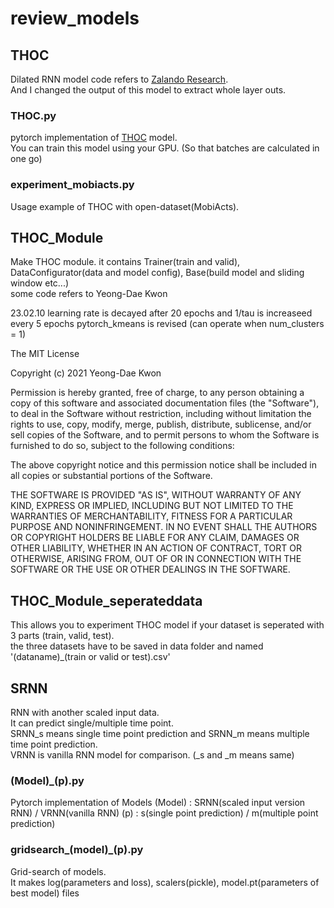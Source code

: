 # review_models
## THOC
Dilated RNN model code refers to [Zalando Research](https://github.com/zalandoresearch/pytorch-dilated-rnn).   
And I changed the output of this model to extract whole layer outs.   
   
### THOC.py
pytorch implementation of [THOC](https://proceedings.neurips.cc/paper/2020/file/97e401a02082021fd24957f852e0e475-Paper.pdf) model.   
You can train this model using your GPU. (So that batches are calculated in one go)   
   
### experiment_mobiacts.py
Usage example of THOC with open-dataset(MobiActs).   
   
## THOC_Module
Make THOC module. it contains Trainer(train and valid), DataConfigurator(data and model config), Base(build model and sliding window etc...)   
some code refers to Yeong-Dae Kwon

23.02.10
learning rate is decayed after 20 epochs and 1/tau is increaseed every 5 epochs
pytorch_kmeans is revised (can operate when num_clusters = 1)

The MIT License

Copyright (c) 2021 Yeong-Dae Kwon

Permission is hereby granted, free of charge, to any person obtaining a copy
of this software and associated documentation files (the "Software"), to deal
in the Software without restriction, including without limitation the rights
to use, copy, modify, merge, publish, distribute, sublicense, and/or sell
copies of the Software, and to permit persons to whom the Software is
furnished to do so, subject to the following conditions:

The above copyright notice and this permission notice shall be included in
all copies or substantial portions of the Software.



THE SOFTWARE IS PROVIDED "AS IS", WITHOUT WARRANTY OF ANY KIND, EXPRESS OR
IMPLIED, INCLUDING BUT NOT LIMITED TO THE WARRANTIES OF MERCHANTABILITY,
FITNESS FOR A PARTICULAR PURPOSE AND NONINFRINGEMENT. IN NO EVENT SHALL THE
AUTHORS OR COPYRIGHT HOLDERS BE LIABLE FOR ANY CLAIM, DAMAGES OR OTHER
LIABILITY, WHETHER IN AN ACTION OF CONTRACT, TORT OR OTHERWISE, ARISING FROM,
OUT OF OR IN CONNECTION WITH THE SOFTWARE OR THE USE OR OTHER DEALINGS IN
THE SOFTWARE.   
   
## THOC_Module_seperateddata
This allows you to experiment THOC model if your dataset is seperated with 3 parts (train, valid, test).   
the three datasets have to be saved in data folder and named '(dataname)_(train or valid or test).csv'

## SRNN   
RNN with another scaled input data.   
It can predict single/multiple time point.   
SRNN_s means single time point prediction and SRNN_m means multiple time point prediction.   
VRNN is vanilla RNN model for comparison. (_s and _m means same)

### (Model)_(p).py   
Pytorch implementation of Models
(Model) : SRNN(scaled input version RNN) / VRNN(vanilla RNN)
(p) : s(single point prediction) / m(multiple point prediction)

### gridsearch_(model)_(p).py
Grid-search of models.   
It makes log(parameters and loss), scalers(pickle), model.pt(parameters of best model) files
